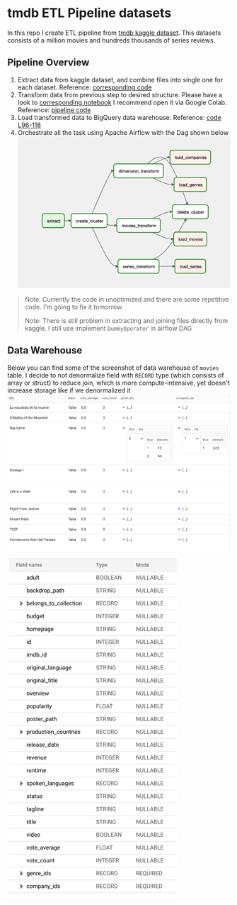 # tmdb ETL Pipeline datasets
 
In this repo I create ETL pipeline from 
[tmdb kaggle dataset](https://www.kaggle.com/edgartanaka1/tmdb-movies-and-series).
This datasets consists of a million movies and hundreds thousands of series reviews.

## Pipeline Overview
1. Extract data from kaggle dataset, and combine files into single one for each dataset.
Reference: [corresponding code](src/task/extract_and_combine)
2. Transform data from previous step to desired structure.
Please have a look to [corresponding notebook](src/notebook/tmdb.ipynb)
I recommend open it via Google Colab. Reference: [pipeline code](src/task/transform)
3. Load transformed data to BigQuery data warehouse.
Reference: [code L96-118](src/airflow_dag/dag.py)
4. Orchestrate all the task using Apache Airflow with the Dag shown below
![img.png](asset/dag_graph.png)
> Note: Currently the code in unoptimized and there are some repetitive code.
> I'm going to fix it tomorrow.
> 
> Note: There is still problem in extracting and joining files directly from kaggle.
> I still use implement `DummyOperator` in airflow DAG

## Data Warehouse
Below you can find some of the screenshot of data warehouse of `movies` table.
I decide to not denormalize field with `RECORD` type (which consists of array or struct)
to reduce join, which is more compute-intensive,
yet doesn't increase storage like if we denormalized it
![movies_table](asset/movies_table.png)
![movies_chema.png](asset/movies_schema.png)